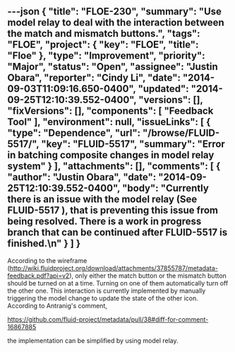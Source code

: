 ---json
{
  "title": "FLOE-230",
  "summary": "Use model relay to deal with the interaction between the match and mismatch buttons.",
  "tags": "FLOE",
  "project": {
    "key": "FLOE",
    "title": "Floe"
  },
  "type": "Improvement",
  "priority": "Major",
  "status": "Open",
  "assignee": "Justin Obara",
  "reporter": "Cindy Li",
  "date": "2014-09-03T11:09:16.650-0400",
  "updated": "2014-09-25T12:10:39.552-0400",
  "versions": [],
  "fixVersions": [],
  "components": [
    "Feedback Tool"
  ],
  "environment": null,
  "issueLinks": [
    {
      "type": "Dependence",
      "url": "/browse/FLUID-5517/",
      "key": "FLUID-5517",
      "summary": "Error in batching composite changes in model relay system"
    }
  ],
  "attachments": [],
  "comments": [
    {
      "author": "Justin Obara",
      "date": "2014-09-25T12:10:39.552-0400",
      "body": "Currently there is an issue with the model relay (See FLUID-5517 ), that is preventing this issue from being resolved. There is a work in progress branch that can be continued after FLUID-5517 is finished.\n"
    }
  ]
}
---
According to the wireframe (<http://wiki.fluidproject.org/download/attachments/37855787/metadata-feedback.pdf?api=v2>), only either the match button or the mismatch button should be turned on at a time. Turning on one of them automatically turn off the other one. This interaction is currently implemented by manually triggering the model change to update the state of the other icon. According to Antranig's comment,&#x20;

<https://github.com/fluid-project/metadata/pull/38#diff-for-comment-16867885>

the implementation can be simplified by using model relay.

        